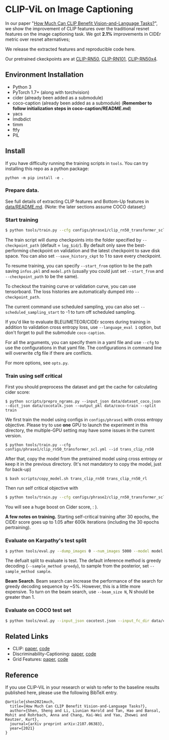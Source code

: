 # CLIP-ViL on Image Captioning

In our paper "[How Much Can CLIP Benefit Vision-and-Language Tasks?](https://arxiv.org/abs/2107.06383)", we show the improvement of CLIP features
over the traditional resnet features on the image captioning task. 
We got **2.1%** improvements in CIDEr metric over resnet alternatives; 


We release the extracted features and reproducible code here.


Our pretrained ckeckpoints are at [CLIP-RN50](https://drive.google.com/file/d/1QgHmpXQ6ZYYDhvCsq2b3QyIz4CPGp5UL/view?usp=sharing), [CLIP-RN101](https://drive.google.com/file/d/1cNF2u0h_mZ2Z3HUKsFKEc0USW2owMs_3/view?usp=sharing), [CLIP-RN50x4](https://drive.google.com/file/d/1q0Vhl_T344wQminWC4OkRRQtqu-Mp7SO/view?usp=sharing). 

## Environment Installation
- Python 3
- PyTorch 1.7+ (along with torchvision)
- cider (already been added as a submodule)
- coco-caption (already been added as a submodule) (**Remember to follow initialization steps in coco-caption/README.md**)
- yacs
- lmdbdict
- timm
- ftfy
- PIL

## Install

If you have difficulty running the training scripts in `tools`. You can try installing this repo as a python package:
```
python -m pip install -e .
```

### Prepare data.

See full details of extracting CLIP features and Bottom-Up features in [data/README.md](data/README.md). (Note: the later sections assume COCO dataset;)

### Start training

```bash
$ python tools/train.py --cfg configs/phrase1/clip_rn50_transformer_scl.yml 
```

The train script will dump checkpoints into the folder specified by `--checkpoint_path` (default = `log_$id/`). By default only save the best-performing checkpoint on validation and the latest checkpoint to save disk space. You can also set `--save_history_ckpt` to 1 to save every checkpoint.

To resume training, you can specify `--start_from` option to be the path saving `infos.pkl` and `model.pth` (usually you could just set `--start_from` and `--checkpoint_path` to be the same).

To checkout the training curve or validation curve, you can use tensorboard. The loss histories are automatically dumped into `--checkpoint_path`.

The current command use scheduled sampling, you can also set `--scheduled_sampling_start` to -1 to turn off scheduled sampling.

If you'd like to evaluate BLEU/METEOR/CIDEr scores during training in addition to validation cross entropy loss, use `--language_eval 1` option, but don't forget to pull the submodule `coco-caption`.

For all the arguments, you can specify them in a yaml file and use `--cfg` to use the configurations in that yaml file. The configurations in command line will overwrite cfg file if there are conflicts.  

For more options, see `opts.py`. 


<!-- **A few notes on training.** To give you an idea, with the default settings one epoch of MS COCO images is about 11000 iterations. After 1 epoch of training results in validation loss ~2.5 and CIDEr score of ~0.68. By iteration 60,000 CIDEr climbs up to about ~0.84 (validation loss at about 2.4 (under scheduled sampling)). -->

### Train using self critical

First you should preprocess the dataset and get the cache for calculating cider score:
```
$ python scripts/prepro_ngrams.py --input_json data/dataset_coco.json --dict_json data/cocotalk.json --output_pkl data/coco-train --split train
```
We first train the model using configs in `configs/phrase1` with cross entropy objective. Please try to use **one** GPU to launch the experiment in this directory, the multiple-GPU setting may have some issues in the current version. 
```
$ python tools/train.py --cfg configs/phrase1/clip_rn50_transformer_scl.yml --id trans_clip_rn50
```


After that, copy the model from the pretrained model using cross entropy or keep it in the previous directory. (It's not mandatory to copy the model, just for back-up)
```
$ bash scripts/copy_model.sh trans_clip_rn50 trans_clip_rn50_rl
```

Then run self critical objective with 

```bash
$ python tools/train.py --cfg configs/phrase2/clip_rn50_transformer_scl.yml --id trans_clip_rn50
```


You will see a huge boost on Cider score, : ).

**A few notes on training.** Starting self-critical training after 30 epochs, the CIDEr score goes up to 1.05 after 600k iterations (including the 30 epochs pertraining).


### Evaluate on Karpathy's test split

```bash
$ python tools/eval.py --dump_images 0 --num_images 5000 --model model.pth --infos_path infos.pkl --language_eval 1 
```

The defualt split to evaluate is test. The default inference method is greedy decoding (`--sample_method greedy`), to sample from the posterior, set `--sample_method sample`.

**Beam Search**. Beam search can increase the performance of the search for greedy decoding sequence by ~5%. However, this is a little more expensive. To turn on the beam search, use `--beam_size N`, N should be greater than 1.

### Evaluate on COCO test set

```bash
$ python tools/eval.py --input_json cocotest.json --input_fc_dir data/cocotest_bu_fc --input_att_dir data/cocotest_bu_att --input_label_h5 none --num_images -1 --model model.pth --infos_path infos.pkl --language_eval 0
```

## Related Links
- CLIP: [paper](https://github.com/openai/CLIP), [code](https://github.com/openai/CLIP)
- Discriminability-Captioning: [paper](https://arxiv.org/abs/1803.04376), [code](https://github.com/ruotianluo/self-critical.pytorch)
- Grid Features: [paper](https://arxiv.org/abs/2001.03615), [code](https://github.com/facebookresearch/grid-feats-vqa)

## Reference
If you use CLIP-ViL in your research or wish to refer to the baseline results published here, 
please use the following BibTeX entry. 

```shell
@article{shen2021much,
  title={How Much Can CLIP Benefit Vision-and-Language Tasks?},
  author={Shen, Sheng and Li, Liunian Harold and Tan, Hao and Bansal, Mohit and Rohrbach, Anna and Chang, Kai-Wei and Yao, Zhewei and Keutzer, Kurt},
  journal={arXiv preprint arXiv:2107.06383},
  year={2021}
}
```